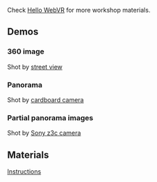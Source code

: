 Check [Hello WebVR](https://github.com/hellowebvr) for more workshop materials.

## Demos

### 360 image
Shot by [street view](http://gasolin.github.io/webvrdemo/streetview.html)

### Panorama
Shot by [cardboard camera](http://gasolin.github.io/webvrdemo/cardboardcam)

### Partial panorama images
Shot by [Sony z3c camera](http://gasolin.github.io/webvrdemo/)

## Materials

[Instructions](https://github.com/gasolin/webvrdemo/wiki)
